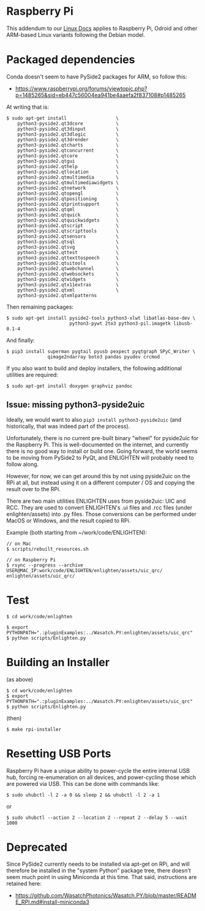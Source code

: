 # Raspberry Pi

This addendum to our [Linux Docs](README_LINUX.md) applies to Raspberry Pi, 
Odroid and other ARM-based Linux variants following the Debian model.

# Packaged dependencies

Conda doesn't seem to have PySide2 packages for ARM, so follow this:

- https://www.raspberrypi.org/forums/viewtopic.php?p=1485265&sid=eb447c56004ea941be4aaefa2f837108#p1485265

At writing that is:  

    $ sudo apt-get install                  \
        python3-pyside2.qt3dcore            \
        python3-pyside2.qt3dinput           \
        python3-pyside2.qt3dlogic           \
        python3-pyside2.qt3drender          \
        python3-pyside2.qtcharts            \
        python3-pyside2.qtconcurrent        \
        python3-pyside2.qtcore              \
        python3-pyside2.qtgui               \
        python3-pyside2.qthelp              \
        python3-pyside2.qtlocation          \
        python3-pyside2.qtmultimedia        \
        python3-pyside2.qtmultimediawidgets \
        python3-pyside2.qtnetwork           \
        python3-pyside2.qtopengl            \
        python3-pyside2.qtpositioning       \
        python3-pyside2.qtprintsupport      \
        python3-pyside2.qtqml               \
        python3-pyside2.qtquick             \
        python3-pyside2.qtquickwidgets      \
        python3-pyside2.qtscript            \
        python3-pyside2.qtscripttools       \
        python3-pyside2.qtsensors           \
        python3-pyside2.qtsql               \
        python3-pyside2.qtsvg               \
        python3-pyside2.qttest              \
        python3-pyside2.qttexttospeech      \
        python3-pyside2.qtuitools           \
        python3-pyside2.qtwebchannel        \
        python3-pyside2.qtwebsockets        \
        python3-pyside2.qtwidgets           \
        python3-pyside2.qtx11extras         \
        python3-pyside2.qtxml               \
        python3-pyside2.qtxmlpatterns       

Then remaining packages:

    $ sudo apt-get install pyside2-tools python3-xlwt libatlas-base-dev \
                           python3-pywt 2to3 python3-pil.imagetk libusb-0.1-4

And finally:

    $ pip3 install superman pygtail pyusb pexpect pyqtgraph SPyC_Writer \
                   qimage2ndarray boto3 pandas pyudev crcmod

If you also want to build and deploy installers, the following additional utilities are required:

    $ sudo apt-get install doxygen graphviz pandoc

## Issue: missing python3-pyside2uic

Ideally, we would want to also `pip3 install python3-pyside2uic` (and historically, 
that was indeed part of the process).

Unfortunately, there is no current pre-built binary "wheel" for pyside2uic for 
the Raspberry Pi.  This is well-documented on the internet, and currently there
is no good way to install or build one.  Going forward, the world seems to be
moving from PySide2 to PyQt, and ENLIGHTEN will probably need to follow along.

However, for now, we can get around this by not using pyside2uic on the RPi at
all, but instead using it on a different computer / OS and copying the result
over to the RPi.

There are two main utilities ENLIGHTEN uses from pyside2uic: UIC and RCC.  They
are used to convert ENLIGHTEN's .ui files and .rcc files (under enlighten/assets)
into .py files.  Those conversions can be performed under MacOS or Windows, and
the result copied to RPi.

Example (both starting from ~/work/code/ENLIGHTEN):

    // on Mac
    $ scripts/rebuilt_resources.sh

    // on Raspberry Pi
    $ rsync --progress --archive USER@MAC_IP:work/code/ENLIGHTEN/enlighten/assets/uic_qrc/ enlighten/assets/uic_qrc/

# Test

    $ cd work/code/enlighten

    $ export PYTHONPATH=".:pluginExamples:../Wasatch.PY:enlighten/assets/uic_qrc"
    $ python scripts/Enlighten.py

# Building an Installer

(as above)

    $ cd work/code/enlighten
    $ export PYTHONPATH=".:pluginExamples:../Wasatch.PY:enlighten/assets/uic_qrc"
    $ python scripts/Enlighten.py

(then)

    $ make rpi-installer

# Resetting USB Ports

Raspberry Pi have a unique ability to power-cycle the entire internal USB hub, 
forcing re-enumeration on all devices, and power-cycling those which are powered
via USB.  This can be done with commands like:

    $ sudo uhubctl -l 2 -a 0 && sleep 2 && uhubctl -l 2 -a 1 

or

    $ sudo uhubctl --action 2 --location 2 --repeat 2 --delay 5 --wait 1000

# Deprecated

Since PySide2 currently needs to be installed via apt-get on RPi, and will therefore be
installed in the "system Python" package tree, there doesn't seem much point in using
Miniconda at this time.  That said, instructions are retained here:

- https://github.com/WasatchPhotonics/Wasatch.PY/blob/master/README_RPI.md#install-miniconda3
